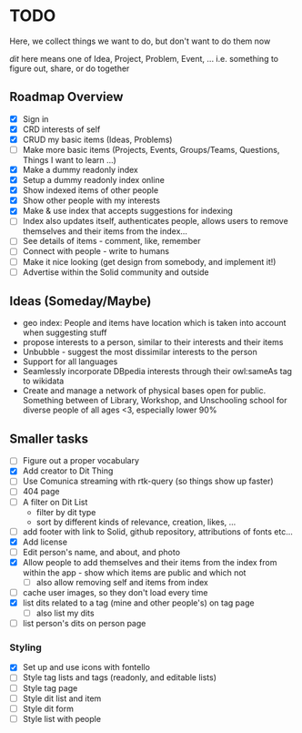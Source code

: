 # TODO

Here, we collect things we want to do, but don't want to do them now

_dit_ here means one of Idea, Project, Problem, Event, ... i.e. something to figure out, share, or do together

## Roadmap Overview

- [x] Sign in
- [x] CRD interests of self
- [x] CRUD my basic items (Ideas, Problems)
- [ ] Make more basic items (Projects, Events, Groups/Teams, Questions, Things I want to learn ...)
- [x] Make a dummy readonly index
- [x] Setup a dummy readonly index online
- [x] Show indexed items of other people
- [x] Show other people with my interests
- [x] Make & use index that accepts suggestions for indexing
- [ ] Index also updates itself, authenticates people, allows users to remove themselves and their items from the index...
- [ ] See details of items - comment, like, remember
- [ ] Connect with people - write to humans
- [ ] Make it nice looking (get design from somebody, and implement it!)
- [ ] Advertise within the Solid community and outside

## Ideas (Someday/Maybe)

- geo index: People and items have location which is taken into account when suggesting stuff
- propose interests to a person, similar to their interests and their items
- Unbubble - suggest the most dissimilar interests to the person
- Support for all languages
- Seamlessly incorporate DBpedia interests through their owl:sameAs tag to wikidata
- Create and manage a network of physical bases open for public. Something between of Library, Workshop, and Unschooling school for diverse people of all ages <3, especially lower 90%

## Smaller tasks

- [ ] Figure out a proper vocabulary
- [x] Add creator to Dit Thing
- [ ] Use Comunica streaming with rtk-query (so things show up faster)
- [ ] 404 page
- [ ] A filter on Dit List
  - filter by dit type
  - sort by different kinds of relevance, creation, likes, ...
- [ ] add footer with link to Solid, github repository, attributions of fonts etc...
- [x] Add license
- [ ] Edit person's name, and about, and photo
- [x] Allow people to add themselves and their items from the index from within the app - show which items are public and which not
  - [ ] also allow removing self and items from index
- [ ] cache user images, so they don't load every time
- [x] list dits related to a tag (mine and other people's) on tag page
  - [ ] also list my dits
- [ ] list person's dits on person page

### Styling

- [x] Set up and use icons with fontello
- [ ] Style tag lists and tags (readonly, and editable lists)
- [ ] Style tag page
- [ ] Style dit list and item
- [ ] Style dit form
- [ ] Style list with people
